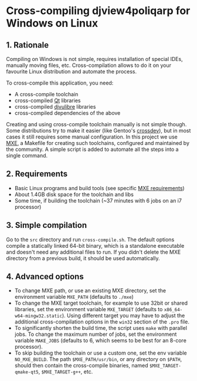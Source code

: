 # Cross-compiling djview4poliqarp for Windows on Linux

## 1. Rationale
Compiling on Windows is not simple, requires installation of special IDEs,
manually moving files, etc. Cross-compilation allows to do it on your favourite
Linux distribution and automate the process.

To cross-compile this application, you need:
* A cross-compile toolchain
* cross-compiled [Qt](https://www.qt.io/download-open-source/) libraries
* cross-compiled [djvulibre](http://djvu.sourceforge.net/) libraries
* cross-compiled dependencies of the above

Creating and using cross-compile toolchain manually is not simple though. Some
distributions try to make it easier (like Gentoo's
[crossdev](https://wiki.gentoo.org/wiki/Cross_build_environment)), but in most
cases it still requires some manual configuration. In this project we use
[MXE](http://mxe.cc/), a Makefile for creating such toolchains, configured and
maintained by the community. A simple script is added to automate all the steps
into a single command.

## 2. Requirements
* Basic Linux programs and build tools (see specific
  [MXE requirements](http://mxe.cc/#requirements))
* About 1.4GB disk space for the toolchain and libs
* Some time, if building the toolchain (~37 minutes with 6 jobs on an i7
  processor)

## 3. Simple compilation
Go to the `src` directory and run `cross-compile.sh`. The default options
compile a statically linked 64-bit binary, which is a standalone executable
and doesn't need any additional files to run. If you didn't delete the MXE
directory from a previous build, it should be used automatically.

## 4. Advanced options
* To change MXE path, or use an existing MXE directory, set the environment
  variable `MXE_PATH` (defaults to `./mxe`)
* To change the MXE target toolchain, for example to use 32bit or shared
  libraries, set the environment variable `MXE_TARGET` (defaults to
  `x86_64-w64-mingw32.static`). Using different target you may have to adjust
  the additional cross-compilation options in the `win32` section of the `.pro`
  file.
* To significantly shorten the build time, the script uses `make` with parallel
  jobs. To change the maximum number of jobs, set the environment variable
  `MAKE_JOBS` (defaults to 6, which seems to be best for an 8-core processor).
* To skip building the toolchain or use a custom one, set the env variable
  `NO_MXE_BUILD`. The path `$MXE_PATH/usr/bin`, or any directory on `$PATH`,
  should then contain the cross-compile binaries, named `$MXE_TARGET-qmake-qt5`,
  `$MXE_TARGET-g++`, etc.
